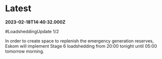 # Latest

**2023-02-18T14:40:32.000Z**

\#LoadsheddingUpdate 
1/2

In order to create space to replenish the emergency generation reserves, Eskom will implement Stage 6 loadshedding from 20:00 tonight until 05:00 tomorrow morning.
